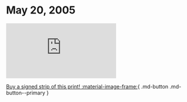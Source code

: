 # May 20, 2005

![](https://www.achewood.com/comic.php?date=05202005)

[Buy a signed strip of this print! :material-image-frame:](https://achewood-holiday-pop-up.myshopify.com/products/strip#05202005){ .md-button .md-button--primary }
